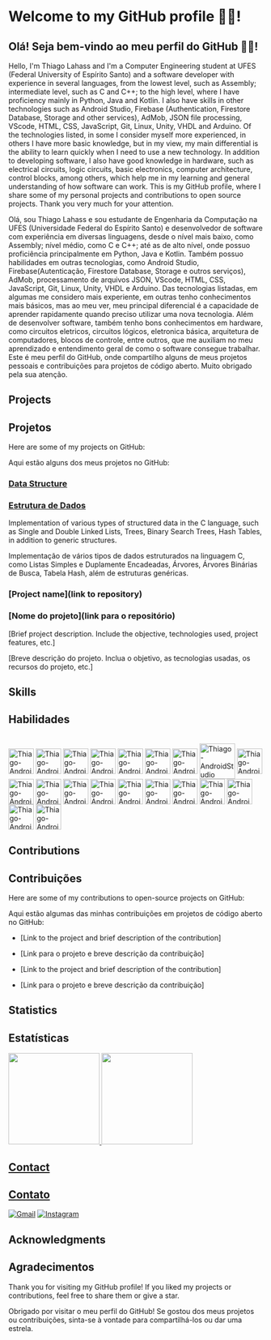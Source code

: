 # Welcome to my GitHub profile 👨‍💻!

## Olá! Seja bem-vindo ao meu perfil do GitHub 👨‍💻!

Hello, I'm Thiago Lahass and I'm a Computer Engineering student at UFES (Federal University of Espírito Santo) and a software developer with experience in several languages, from the lowest level, such as Assembly; intermediate level, such as C and C++; to the high level, where I have proficiency mainly in Python, Java and Kotlin. I also have skills in other technologies such as Android Studio, Firebase (Authentication, Firestore Database, Storage and other services), AdMob, JSON file processing, VScode, HTML, CSS, JavaScript, Git, Linux, Unity, VHDL and Arduino. Of the technologies listed, in some I consider myself more experienced, in others I have more basic knowledge, but in my view, my main differential is the ability to learn quickly when I need to use a new technology. In addition to developing software, I also have good knowledge in hardware, such as electrical circuits, logic circuits, basic electronics, computer architecture, control blocks, among others, which help me in my learning and general understanding of how software can work. This is my GitHub profile, where I share some of my personal projects and contributions to open source projects. Thank you very much for your attention.

Olá, sou Thiago Lahass e sou estudante de Engenharia da Computação na UFES (Universidade Federal do Espírito Santo) e desenvolvedor de software com experiência em diversas linguagens, desde o nível mais baixo, como Assembly; nível médio, como C e C++; até as de alto nível, onde possuo proficiência principalmente em Python, Java e Kotlin. Também possuo habilidades em outras tecnologias, como Android Studio, Firebase(Autenticação, Firestore Database, Storage e outros serviços), AdMob, processamento de arquivos JSON, VScode, HTML, CSS, JavaScript, Git, Linux, Unity, VHDL e Arduino. Das tecnologias listadas, em algumas me considero mais experiente, em outras tenho conhecimentos mais básicos, mas ao meu ver, meu principal diferencial é a capacidade de aprender rapidamente quando preciso utilizar uma nova tecnologia. Além de desenvolver software, também tenho bons conhecimentos em hardware, como circuitos eletricos, circuitos lógicos, eletronica básica, arquitetura de computadores, blocos de controle, entre outros, que me auxiliam no meu aprendizado e entendimento geral de como o software consegue trabalhar. Este é meu perfil do GitHub, onde compartilho alguns de meus projetos pessoais e contribuições para projetos de código aberto. Muito obrigado pela sua atenção.

## Projects

## Projetos

Here are some of my projects on GitHub:

Aqui estão alguns dos meus projetos no GitHub:

### [Data Structure](https://github.com/ThiagoLahass/Estruturas-de-Dados.git)

### [Estrutura de Dados](https://github.com/ThiagoLahass/Estruturas-de-Dados.git)

Implementation of various types of structured data in the C language, such as Single and Double Linked Lists, Trees, Binary Search Trees, Hash Tables, in addition to generic structures.

Implementação de vários tipos de dados estruturados na linguagem C, como Listas Simples e Duplamente Encadeadas, Árvores, Árvores Binárias de Busca, Tabela Hash, além de estruturas genéricas.

### [Project name](link to repository)

### [Nome do projeto](link para o repositório)

[Brief project description. Include the objective, technologies used, project features, etc.]

[Breve descrição do projeto. Inclua o objetivo, as tecnologias usadas, os recursos do projeto, etc.]

## Skills

## Habilidades

<div style="display: inline_block"><br>
    <img align="center" alt="Thiago-AndroidStudio" height="50" width="50" src="https://cdn.jsdelivr.net/gh/devicons/devicon/icons/c/c-original.svg" />
    <img align="center" alt="Thiago-AndroidStudio" height="50" width="50" src="https://cdn.jsdelivr.net/gh/devicons/devicon/icons/cplusplus/cplusplus-original.svg" />
    <img align="center" alt="Thiago-AndroidStudio" height="50" width="50" src="https://cdn.jsdelivr.net/gh/devicons/devicon/icons/python/python-original-wordmark.svg" />
    <img align="center" alt="Thiago-AndroidStudio" height="50" width="50" src="https://cdn.jsdelivr.net/gh/devicons/devicon/icons/java/java-original-wordmark.svg" />
    <img align="center" alt="Thiago-AndroidStudio" height="50" width="50" src="https://cdn.jsdelivr.net/gh/devicons/devicon/icons/kotlin/kotlin-original-wordmark.svg" />
    <img align="center" alt="Thiago-AndroidStudio" height="50" width="50" src="https://cdn.jsdelivr.net/gh/devicons/devicon/icons/vscode/vscode-original.svg" />
    <img align="center" alt="Thiago-AndroidStudio" height="50" width="50" src="https://cdn.jsdelivr.net/gh/devicons/devicon/icons/intellij/intellij-original-wordmark.svg" />
    <img align="center" alt="Thiago-AndroidStudio" height="70" width="70" src="https://cdn.jsdelivr.net/gh/devicons/devicon/icons/androidstudio/androidstudio-original-wordmark.svg" />
    <img align="center" alt="Thiago-AndroidStudio" height="50" width="50" src="https://cdn.jsdelivr.net/gh/devicons/devicon/icons/gradle/gradle-plain.svg" />
    <img align="center" alt="Thiago-AndroidStudio" height="50" width="50" src="https://cdn.jsdelivr.net/gh/devicons/devicon/icons/firebase/firebase-plain-wordmark.svg" />
    <img align="center" alt="Thiago-AndroidStudio" height="50" width="50" src="https://cdn.jsdelivr.net/gh/devicons/devicon/icons/html5/html5-plain.svg" />
    <img align="center" alt="Thiago-AndroidStudio" height="50" width="50" src="https://cdn.jsdelivr.net/gh/devicons/devicon/icons/css3/css3-plain.svg" />
    <img align="center" alt="Thiago-AndroidStudio" height="50" width="50" src="https://cdn.jsdelivr.net/gh/devicons/devicon/icons/javascript/javascript-original.svg" />
    <img align="center" alt="Thiago-AndroidStudio" height="50" width="50" src="https://cdn.jsdelivr.net/gh/devicons/devicon/icons/git/git-original.svg" />
    <img align="center" alt="Thiago-AndroidStudio" height="50" width="50" src="https://cdn.jsdelivr.net/gh/devicons/devicon/icons/github/github-original-wordmark.svg" />
    <img align="center" alt="Thiago-AndroidStudio" height="50" width="50" src="https://cdn.jsdelivr.net/gh/devicons/devicon/icons/linux/linux-original.svg" />
    <img align="center" alt="Thiago-AndroidStudio" height="50" width="50" src="https://cdn.jsdelivr.net/gh/devicons/devicon/icons/unity/unity-original-wordmark.svg" />
    <img align="center" alt="Thiago-AndroidStudio" height="50" width="50" src="https://cdn.jsdelivr.net/gh/devicons/devicon/icons/arduino/arduino-original-wordmark.svg" />
    <img align="center" alt="Thiago-AndroidStudio" height="50" width="50" src="https://cdn.jsdelivr.net/gh/devicons/devicon/icons/markdown/markdown-original.svg" />
    <img align="center" alt="Thiago-AndroidStudio" height="50" width="50" src="https://cdn.jsdelivr.net/gh/devicons/devicon/icons/slack/slack-original-wordmark.svg" />     
</div>


## Contributions

## Contribuições

Here are some of my contributions to open-source projects on GitHub:

Aqui estão algumas das minhas contribuições em projetos de código aberto no GitHub:

- [Link to the project and brief description of the contribution]

- [Link para o projeto e breve descrição da contribuição]

- [Link to the project and brief description of the contribution]

- [Link para o projeto e breve descrição da contribuição]

## Statistics

## Estatísticas

<div>
    <a href="https://github.com/ThiagoLahass">
    <img height="180em" src="https://github-readme-stats.vercel.app/api?username=ThiagoLahass&count_private=true&show_icons=true&theme=tokyonight"/>
    <img height="180em" src="https://github-readme-stats.vercel.app/api/top-langs/?username=ThiagoLahass&count_private=true&layout=compact&theme=tokyonight"/>
</div>



## Contact

## Contato

[![Gmail](https://img.shields.io/badge/Gmail-D14836?style=for-the-badge&logo=gmail&logoColor=white)](mailto:lahassthiagofelippe@gmail.com)
[![Instagram](https://img.shields.io/badge/Instagram-E4405F?style=for-the-badge&logo=instagram&logoColor=white)](https://www.instagram.com/thiago_lahass/)

## Acknowledgments

## Agradecimentos

Thank you for visiting my GitHub profile! If you liked my projects or contributions, feel free to share them or give a star.

Obrigado por visitar o meu perfil do GitHub! Se gostou dos meus projetos ou contribuições, sinta-se à vontade para compartilhá-los ou dar uma estrela.





<!--
### Hi there 👋


**ThiagoLahass/ThiagoLahass** is a ✨ _special_ ✨ repository because its `README.md` (this file) appears on your GitHub profile.

Here are some ideas to get you started:

- 🔭 I’m currently working on ...
- 🌱 I’m currently learning ...
- 👯 I’m looking to collaborate on ...
- 🤔 I’m looking for help with ...
- 💬 Ask me about ...
- 📫 How to reach me: ...
- 😄 Pronouns: ...
- ⚡ Fun fact: ...
-->
